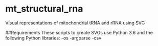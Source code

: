 # **mt_structural_rna**
Visual representations of mitochondrial tRNA and rRNA using SVG

##Requirements
These scripts to create SVGs use Python 3.6 and the following Python libraries:
-os
-argparse
-csv

